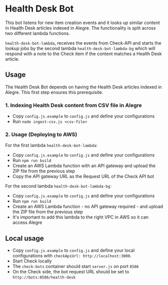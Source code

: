 # Health Desk Bot

This bot listens for new item creation events and it looks up similar content in Health Desk articles indexed in Alegre.
The functionality is split across two different lambda functions.

`health-desk-bot-lambda`, receives the events from Check-API and starts the lookup jobs by the second lambda `health-desk-bot-lambda-bg` which will respond with a note to the Check item if the content matches a Health Desk article.

## Usage

The Health Desk Bot depends on having the Health Desk articles indexed in Alegre.
This first step ensures this prerequisite.

### 1. Indexing Health Desk content from CSV file in Alegre

* Copy `config.js.example` to `config.js` and define your configurations
* Run `node ingest-csv.js <csv-file>`

### 2. Usage (Deploying to AWS)

For the first lambda `health-desk-bot-lambda`:

* Copy `config.js.example` to `config.js` and define your configurations
* Run `npm run build`
* Create an AWS Lambda function with an API gateway and upload the ZIP file from the previous step
* Copy the API gateway URL as the Request URL of the Check API bot

For the second lambda `health-desk-bot-lambda-bg`:

* Copy `config.js.example` to `config.js` and define your configurations
* Run `npm run build`
* Create an AWS Lambda function - no API gateway required - and upload the ZIP file from the previous step
* It's important to add this lambda to the right VPC in AWS so it can access Alegre

## Local usage

* Copy `config.js.example` to `config.js` and define your local configurations with `checkApiUrl: http://localhost:3000`.
* Start Check locally
* The `check-bots` container should start `server.js` on port `8586`
* On the Check side, the bot request URL should be set to `http://bots:8586/health-desk`
